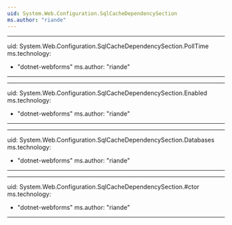 ```yaml
---
uid: System.Web.Configuration.SqlCacheDependencySection
ms.author: "riande"
---
```


---
uid: System.Web.Configuration.SqlCacheDependencySection.PollTime
ms.technology: 
  - "dotnet-webforms"
ms.author: "riande"
---

---
uid: System.Web.Configuration.SqlCacheDependencySection.Enabled
ms.technology: 
  - "dotnet-webforms"
ms.author: "riande"
---

---
uid: System.Web.Configuration.SqlCacheDependencySection.Databases
ms.technology: 
  - "dotnet-webforms"
ms.author: "riande"
---

---
uid: System.Web.Configuration.SqlCacheDependencySection.#ctor
ms.technology: 
  - "dotnet-webforms"
ms.author: "riande"
---

